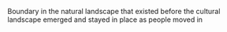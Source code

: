 Boundary in the natural landscape that existed before the cultural landscape emerged and stayed in place as people moved in